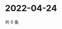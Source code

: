 # 2022-04-24

共 0 条

<!-- BEGIN WEIBO -->
<!-- 最后更新时间 Sun Apr 24 2022 09:08:49 GMT+0800 (China Standard Time) -->

<!-- END WEIBO -->
